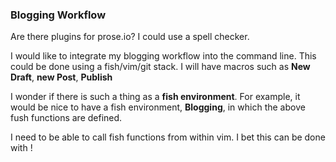 ### Blogging Workflow
Are there plugins for prose.io? I could use a spell checker.

I would like to integrate my blogging workflow into the command line. This could be done using a fish/vim/git stack. I will have macros such as **New Draft**, **new Post**, **Publish** 

I wonder if there is such a thing as a **fish environment**. For example, it would be nice to have a fish environment, **Blogging**, in which the above fush functions are defined.

I need to be able to call fish functions from within vim. I bet this can be done with !<command>
